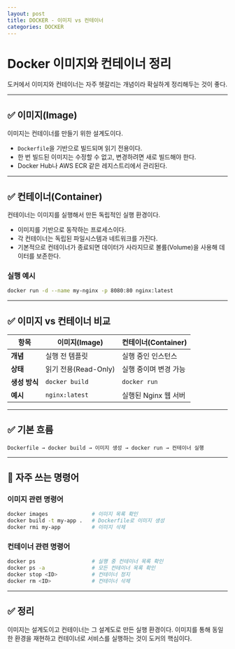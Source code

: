 ```yaml
---
layout: post
title: DOCKER - 이미지 vs 컨테이너
categories: DOCKER
---
```


# Docker 이미지와 컨테이너 정리

도커에서 이미지와 컨테이너는 자주 헷갈리는 개념이라 확실하게 정리해두는 것이 좋다.

---

## ✅ 이미지(Image)

이미지는 컨테이너를 만들기 위한 설계도이다.
- `Dockerfile`을 기반으로 빌드되며 읽기 전용이다.
- 한 번 빌드된 이미지는 수정할 수 없고, 변경하려면 새로 빌드해야 한다.
- Docker Hub나 AWS ECR 같은 레지스트리에서 관리된다.


---

## ✅ 컨테이너(Container)

컨테이너는 이미지를 실행해서 만든 독립적인 실행 환경이다.
- 이미지를 기반으로 동작하는 프로세스이다.
- 각 컨테이너는 독립된 파일시스템과 네트워크를 가진다.
- 기본적으로 컨테이너가 종료되면 데이터가 사라지므로 볼륨(Volume)을 사용해 데이터를 보존한다.

### 실행 예시
```bash
docker run -d --name my-nginx -p 8080:80 nginx:latest
````

---

## ✅ 이미지 vs 컨테이너 비교

| 항목        | 이미지(Image)       | 컨테이너(Container) |
| --------- | ---------------- | --------------- |
| **개념**    | 실행 전 템플릿         | 실행 중인 인스턴스      |
| **상태**    | 읽기 전용(Read-Only) | 실행 중이며 변경 가능    |
| **생성 방식** | `docker build`   | `docker run`    |
| **예시**    | `nginx:latest`   | 실행된 Nginx 웹 서버  |

---

## ✅ 기본 흐름

```
Dockerfile → docker build → 이미지 생성 → docker run → 컨테이너 실행
```

---

## 🔧 자주 쓰는 명령어

### 이미지 관련 명령어

```bash
docker images              # 이미지 목록 확인
docker build -t my-app .   # Dockerfile로 이미지 생성
docker rmi my-app          # 이미지 삭제
```

### 컨테이너 관련 명령어

```bash
docker ps                  # 실행 중 컨테이너 목록 확인
docker ps -a               # 모든 컨테이너 목록 확인
docker stop <ID>           # 컨테이너 정지
docker rm <ID>             # 컨테이너 삭제
```

---

## ✅ 정리

이미지는 설계도이고 컨테이너는 그 설계도로 만든 실행 환경이다.
이미지를 통해 동일한 환경을 재현하고 컨테이너로 서비스를 실행하는 것이 도커의 핵심이다.
